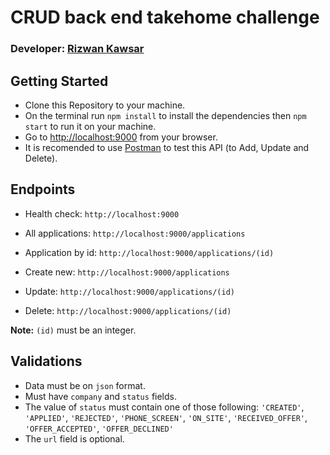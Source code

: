 # CRUD back end takehome challenge

### Developer: [Rizwan Kawsar](https://github.com/RK-404/)

## Getting Started
- Clone this Repository to your machine.
- On the terminal run `npm install` to install the dependencies then `npm start` to run it on your machine.
- Go to [http://localhost:9000](http://localhost:9000) from your browser.
- It is recomended to use [Postman](https://www.postman.com/) to test this API (to Add, Update and Delete).

## Endpoints
- Health check: `http://localhost:9000`
- All applications: `http://localhost:9000/applications`
- Application by id: `http://localhost:9000/applications/(id)`
- Create new: `http://localhost:9000/applications`
- Update: `http://localhost:9000/applications/(id)`

- Delete: `http://localhost:9000/applications/(id)`

**Note:** `(id)` must be an integer. 

## Validations
- Data must be on `json` format.
- Must have `company` and `status` fields.
- The value of `status` must contain one of those following: `'CREATED'`, `'APPLIED'`, `'REJECTED'`, `'PHONE_SCREEN'`, `'ON_SITE'`, `'RECEIVED_OFFER'`, `'OFFER_ACCEPTED'`, `'OFFER_DECLINED'`
- The `url` field is optional.
